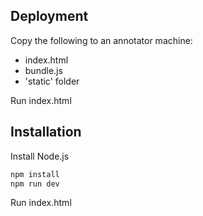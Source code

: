 ## Deployment

Copy the following to an annotator machine:
* index.html
* bundle.js
* 'static' folder

Run index.html


## Installation

Install Node.js

```bash
npm install
npm run dev
```

Run index.html